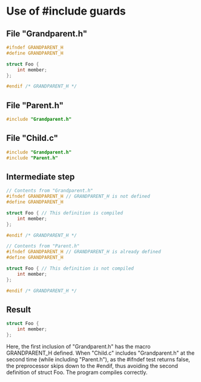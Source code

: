 # Use of #include guards

## File "Grandparent.h"

```c
#ifndef GRANDPARENT_H
#define GRANDPARENT_H

struct Foo {
    int member;
};

#endif /* GRANDPARENT_H */
```

## File "Parent.h"

```c
#include "Grandparent.h"
```

## File "Child.c"

```c
#include "Grandparent.h"
#include "Parent.h"
```

## Intermediate step

```c
// Contents from "Grandparent.h"
#ifndef GRANDPARENT_H // GRANDPARENT_H is not defined
#define GRANDPARENT_H

struct Foo { // This definition is compiled
    int member;
};

#endif /* GRANDPARENT_H */

// Contents from "Parent.h"
#ifndef GRANDPARENT_H // GRANDPARENT_H is already defined
#define GRANDPARENT_H

struct Foo { // This definition is not compiled
    int member;
};

#endif /* GRANDPARENT_H */
```

## Result

```c
struct Foo {
    int member;
};
```

Here, the first inclusion of "Grandparent.h" has the macro GRANDPARENT_H defined. When "Child.c" includes "Grandparent.h" at the second time (while including "Parent.h"), as the #ifndef test returns false, the preprocessor skips down to the #endif, thus avoiding the second definition of struct Foo. The program compiles correctly.
